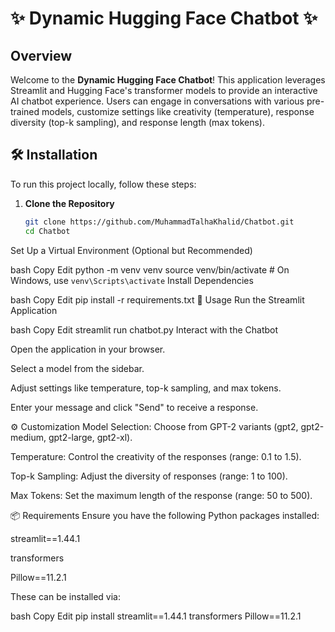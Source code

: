 # ✨ Dynamic Hugging Face Chatbot ✨

## Overview
Welcome to the **Dynamic Hugging Face Chatbot**! This application leverages Streamlit and Hugging Face's transformer models to provide an interactive AI chatbot experience. Users can engage in conversations with various pre-trained models, customize settings like creativity (temperature), response diversity (top-k sampling), and response length (max tokens).

## 🛠️ Installation

To run this project locally, follow these steps:


1. **Clone the Repository**
   ```bash
   git clone https://github.com/MuhammadTalhaKhalid/Chatbot.git
   cd Chatbot
Set Up a Virtual Environment (Optional but Recommended)

bash
Copy
Edit
python -m venv venv
source venv/bin/activate  # On Windows, use `venv\Scripts\activate`
Install Dependencies

bash
Copy
Edit
pip install -r requirements.txt
🚀 Usage
Run the Streamlit Application

bash
Copy
Edit
streamlit run chatbot.py
Interact with the Chatbot

Open the application in your browser.

Select a model from the sidebar.

Adjust settings like temperature, top-k sampling, and max tokens.

Enter your message and click "Send" to receive a response.

⚙️ Customization
Model Selection: Choose from GPT-2 variants (gpt2, gpt2-medium, gpt2-large, gpt2-xl).

Temperature: Control the creativity of the responses (range: 0.1 to 1.5).

Top-k Sampling: Adjust the diversity of responses (range: 1 to 100).

Max Tokens: Set the maximum length of the response (range: 50 to 500).

📦 Requirements
Ensure you have the following Python packages installed:

streamlit==1.44.1

transformers

Pillow==11.2.1

These can be installed via:

bash
Copy
Edit
pip install streamlit==1.44.1 transformers Pillow==11.2.1
